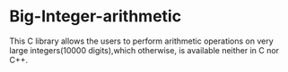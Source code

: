 # Big-Integer-arithmetic
This C library allows the users to perform arithmetic operations on very large integers(10000 digits),which otherwise, is available neither in C nor C++.
